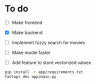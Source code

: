 # To do 

- [ ] Make frontend 
- [x] Make backend
- [ ] Implement fuzzy search for movies
- [ ] Make model faster
- [ ] Add feature to store vectorized values



```bash
pip install -r app/requirements.txt
fastapi dev app/main.py
```